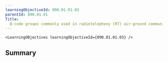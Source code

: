 ```yaml
---
learningObjectiveId: 090.01.01.03
parentId: 090.01.01
Title:
  Q-code groups commonly used in radiotelephony (RT) air-ground communications
---
```


```tsx eval
<LearningOBjectives learningObjectiveId={090.01.01.03} />
```

## Summary
